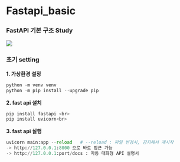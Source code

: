 # Fastapi_basic

### FastAPI 기본 구조 Study 
<img src="https://fastapi.tiangolo.com/">
<br>

### 초기 setting 

**1. 가상환경 설정** <br>
```python
python -m venv venv
python -m pip install --upgrade pip 
```

**2. fast api 설치** <br>
```python
pip install fastapi <br>
pip install uvicorn<br>
```

**3. fast api 실행** <br>
```python
uvicorn main:app --reload   # --reload : 파일 변경시, 감지해서 재시작 
-> http://127.0.0.1:8000 으로 바로 접근 가능
-> http://127.0.0.1:port/docs : 자동 대화형 API 설명서
```

<br><br>